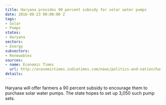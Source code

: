 ```yaml
---
title: Haryana provides 90 percent subsidy for solar water pumps
date: 2016-08-23 00:00:00 Z
tags:
- Solar
- Pumps
states:
- Haryana
sectors:
- Energy
subsectors:
- Renewables
sources:
- name: Economic Times
  url: http://economictimes.indiatimes.com/news/politics-and-nation/haryana-to-offer-90-subsidy-to-promote-solar-water-pumps/articleshow/53739936.cms
details: 
---
```


Haryana will offer farmers a 90 percent subsidy to encourage them to purchase solar water pumps. The state hopes to set up 3,050 such pump sets.

